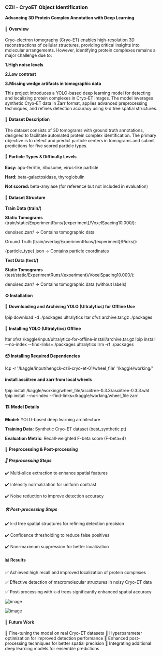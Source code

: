 ### CZII - CryoET Object Identification

**Advancing 3D Protein Complex Annotation with Deep Learning**

#### 📌 Overview

Cryo-electron tomography (Cryo-ET) enables high-resolution 3D reconstructions of cellular structures, providing critical insights into molecular arrangements. However, identifying protein complexes remains a major challenge due to:

**1.High noise levels**

**2.Low contrast**

**3.Missing wedge artifacts in tomographic data**

This project introduces a YOLO-based deep learning model for detecting and localizing protein complexes in Cryo-ET images. The model leverages synthetic Cryo-ET data in Zarr format, applies advanced preprocessing techniques, and refines detection accuracy using k-d tree spatial structures.

#### 📂 Dataset Description

The dataset consists of 3D tomograms with ground truth annotations, designed to facilitate automated protein complex identification. The primary objective is to detect and predict particle centers in tomograms and submit predictions for five scored particle types.

#### 🧩 Particle Types & Difficulty Levels

**Easy:** apo-ferritin, ribosome, virus-like particle

**Hard:** beta-galactosidase, thyroglobulin

**Not scored:** beta-amylase (for reference but not included in evaluation)

#### 📁 Dataset Structure

**Train Data (train/)**

**Static Tomograms** (train/static/ExperimentRuns/{experiment}/VoxelSpacing10.000/):

denoised.zarr/ → Contains tomographic data

Ground Truth (train/overlay/ExperimentRuns/{experiment}/Picks/):

{particle_type}.json → Contains particle coordinates

**Test Data (test/)**

**Static Tomograms** (test/static/ExperimentRuns/{experiment}/VoxelSpacing10.000/):

denoised.zarr/ → Contains tomographic data (without labels)

#### ⚙️ Installation

#### 🔽 Downloading and Archiving YOLO (Ultralytics) for Offline Use

!pip download -d ./packages ultralytics
!tar cfvz archive.tar.gz ./packages

#### 🔧 Installing YOLO (Ultralytics) Offline

!tar xfvz /kaggle/input/ultralytics-for-offline-install/archive.tar.gz
!pip install --no-index --find-links=./packages ultralytics
!rm -rf ./packages

#### 📦 Installing Required Dependencies

!cp -r '/kaggle/input/hengck-czii-cryo-et-01/wheel_file' '/kaggle/working/'

#### install asciitree and zarr from local wheels
!pip install /kaggle/working/wheel_file/asciitree-0.3.3/asciitree-0.3.3.whl
!pip install --no-index --find-links=/kaggle/working/wheel_file zarr

#### 🏗️ Model Details

**Model:** YOLO-based deep learning architecture

**Training Data:** Synthetic Cryo-ET dataset (best_synthetic.pt)

**Evaluation Metric:** Recall-weighted F-beta score (F-beta=4)

#### 🔄 Preprocessing & Post-processing

##### 🔬 Preprocessing Steps

✔️ Multi-slice extraction to enhance spatial features

✔️ Intensity normalization for uniform contrast

✔️ Noise reduction to improve detection accuracy

##### 🛠️ Post-processing Steps

✔️ k-d tree spatial structures for refining detection precision

✔️ Confidence thresholding to reduce false positives

✔️ Non-maximum suppression for better localization

#### 📊 Results

✅ Achieved high recall and improved localization of protein complexes

✅ Effective detection of macromolecular structures in noisy Cryo-ET data

✅ Post-processing with k-d trees significantly enhanced spatial accuracy

![image](https://github.com/user-attachments/assets/f33fad58-7d2c-4a6f-9361-39bfa7ce309f)

![image](https://github.com/user-attachments/assets/e4d7eb32-bff0-4aca-b640-5c855e3b772b)



#### 🚀 Future Work

🔹 Fine-tuning the model on real Cryo-ET datasets
🔹 Hyperparameter optimization for improved detection performance
🔹 Enhanced post-processing techniques for better spatial precision
🔹 Integrating additional deep learning models for ensemble predictions













